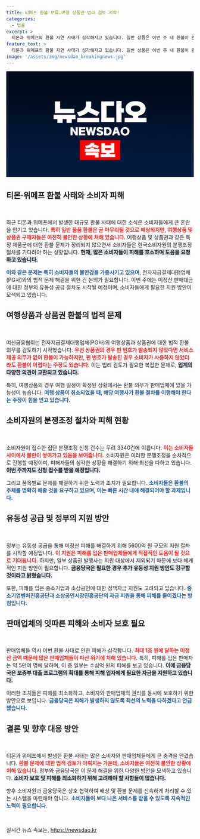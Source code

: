 ```yaml
---
title: 티메프 환불 보류…여행 상품권 법리 검토 시작!
categories:
  - 법률
excerpt: >
  티몬과 위메프의 환불 지연 사태가 심각해지고 있습니다. 일반 상품은 이번 주 내 환불이 완료될 것으로 보이지만, 여행상품과 상품권은 법적 검토를 기다려야 할 상황입니다. 정부 지원과 함께 소비자 보호 조치가 진행 중인 지금, 피해자들의 불안이 커지고 있습니다.
feature_text: >
  티몬과 위메프의 환불 지연 사태가 심각해지고 있습니다. 일반 상품은 이번 주 내 환불이 완료될 것으로 보이지만, 여행상품과 상품권은 법적 검토를 기다려야 할 상황입니다. 정부 지원과 함께 소비자 보호 조치가 진행 중인 지금, 피해자들의 불안이 커지고 있습니다.
image: '/assets/img/newsdao_breakingnews.jpg'
---
```


<p><img src="/assets/img/newsdao_breakingnews.jpg" alt="pcversion 속보" /></p>

<h2 data-ke-size="size26">티몬·위메프 환불 사태와 소비자 피해</h2>

<p data-ke-size="size16">&nbsp;</p>

<p>최근 티몬과 위메프에서 발생한 대규모 환불 사태에 대한 소식은 소비자들에게 큰 혼란을 안기고 있습니다. <b><span style="color: #ee2323;">특히 일반 물품 환불은 곧 마무리될 것으로 예상되지만, 여행상품 및 상품권 구매자들은 여전히 불안한 상황에 처해 있습니다.</span></b> 여행상품 및 상품권과 같은 특정 제품군에 대한 환불 문제가 정리되지 않으면서 소비자들은 한국소비자원의 분쟁조정 절차를 기다려야 하는 상황입니다. <b><span style="background-color: #21538527;">현재, 많은 소비자들이 피해를 호소하며 도움을 요청하고 있습니다.</span></b> </p>

<p><b><span style="color: #1a5490;">이와 같은 문제는 특히 소비자들의 불안감을 가중시키고 있으며</span></b>, 전자지급결제대행업체(PG사)와의 법적 문제 해결을 위한 긴 논의가 필요합니다. 이번 주에는 미정산 판매대금에 대한 정부의 유동성 공급 절차도 시작될 예정이며, 소비자들에게 필요한 지원 방안이 모색되고 있습니다. </p>

<h2 data-ke-size="size26">여행상품과 상품권 환불의 법적 문제</h2>

<p data-ke-size="size16">&nbsp;</p>

<p>여신금융협회는 전자지급결제대행업체(PG사)의 여행상품과 상품권에 대한 법적 환불 의무를 검토하기 시작했습니다. <b><span style="color: #ee2323;">우선 상품권의 경우 핀 번호가 발송되지 않았다면 서비스 제공 의무가 없어 환불이 가능하지만, 핀 번호가 발송된 경우 소비자가 사용하지 않았더라도 환불이 어렵다는 주장도 있습니다.</span></b> 이는 법리 검토가 필요한 복잡한 문제로, <b><span style="background-color: #21538527;">업계의 다양한 의견이 교환되고 있습니다.</span></b> </p>

<p>특히, 여행상품의 경우 여행 일정이 확정된 상황에서는 환불 의무가 판매업체에 있을 가능성이 높습니다. <b><span style="color: #1a5490;">여행 상품이 취소되었을 때, 해당 여행사가 환불 절차를 이행해야 한다는 주장이 힘을 얻고 있습니다.</span></b> </p>

<h2 data-ke-size="size26">소비자원의 분쟁조정 절차와 피해 현황</h2>

<p data-ke-size="size16">&nbsp;</p>

<p>소비자원이 접수한 집단 분쟁조정 신청 건수는 무려 3340건에 이릅니다. <b><span style="color: #ee2323;">이는 소비자들 사이에서 불만이 쌓여가고 있음을 보여줍니다.</span></b> 소비자원은 이러한 분쟁조정을 순차적으로 진행할 예정이며, 피해자들의 심각한 상황을 해결하기 위해 최선을 다하고 있습니다. <b><span style="background-color: #21538527;">이번 주까지도 신청 접수를 받을 예정입니다.</span></b></p>

<p>그리고 품목별로 문제를 해결하기 위한 노력과 조치가 필요합니다. <b><span style="color: #1a5490;">소비자들은 환불의 주체를 명확히 해줄 것을 요구하고 있으며, 이는 빠른 시간 내에 해결되어야 할 과제입니다.</span></b></p>

<h2 data-ke-size="size26">유동성 공급 및 정부의 지원 방안</h2>

<p data-ke-size="size16">&nbsp;</p>

<p>정부는 유동성 공급을 통해 미정산 피해를 해결하기 위해 5600억 원 규모의 지원 절차를 시작할 예정입니다. <b><span style="color: #ee2323;">이 지원은 피해를 입은 판매업체들에게 직접적인 도움이 될 것으로 기대됩니다.</span></b> 하지만, 일부 상품권 발행사는 지원 대상에서 제외되기 때문에 보다 체계적인 지원 방안이 필요합니다. <b><span style="background-color: #21538527;">금융당국은 필요한 경우 추가 유동성 지원 방안도 강구할 것이라고 밝혔습니다.</span></b></p>

<p>또한, 피해를 입은 중소기업과 소상공인에 대한 정책자금 지원도 고려되고 있습니다. <b><span style="color: #1a5490;">중소기업벤처진흥공단과 소상공인시장진흥공단의 자금 지원을 통해 피해를 줄이겠다는 방침입니다.</span></b></p>

<h2 data-ke-size="size26">판매업체의 잇따른 피해와 소비자 보호 필요</h2>

<p data-ke-size="size16">&nbsp;</p>

<p>판매업체들 역시 이번 환불 사태로 인한 피해가 심각합니다. <b><span style="color: #ee2323;">최대 1조 원에 달하는 미정산 금액 때문에 많은 판매업체들이 파산 위기에 처해 있습니다.</span></b> 특히, 피해를 입은 판매자는 약 5만여 명에 달하며, 이 중 일부는 수십억 원의 피해를 보고 있습니다. <b><span style="background-color: #21538527;">이에 금융당국은 보증부 대출 프로그램의 확대를 통해 피해 업자에게 필요한 자금을 지원하고 있습니다.</span></b></p>

<p>이러한 조치들은 피해를 최소화하고, 소비자와 판매업체의 권리를 동시에 보호하기 위한 방안으로 보입니다. <b><span style="color: #1a5490;">금융당국은 피해가 발생하지 않도록 최선의 노력을 다하겠다고 언급했습니다.</span></b> </p>

<h2 data-ke-size="size26">결론 및 향후 대응 방안</h2>

<p data-ke-size="size16">&nbsp;</p>

<p>티몬과 위메프에서 발생한 환불 사태는 많은 소비자와 판매업체들에게 큰 충격을 안겼습니다. <b><span style="color: #ee2323;">환불 문제에 대한 법적 검토가 이뤄지는 가운데, 소비자들은 여전히 불안한 상황에 처해 있습니다.</span></b> 정부와 금융당국은 이 문제 해결을 위한 다양한 방안을 모색하고 있습니다. <b><span style="background-color: #21538527;">소비자 보호 및 피해를 최소화하기 위해 고려해야 할 사항들이 많습니다.</span></b> </p>

<p>향후 소비자원과 금융당국은 상호 협력하여 배상 및 환불 문제를 신속하게 처리할 수 있는 시스템을 마련해야 합니다. <b><span style="color: #1a5490;">소비자들이 보다 나은 서비스를 받을 수 있도록 지속적인 노력이 필요합니다.</span></b> </p>

<p data-ke-size="size16">&nbsp;</p>
실시간 뉴스 속보는, <a href="https://newsdao.kr" rel="dofollow">https://newsdao.kr</a>


